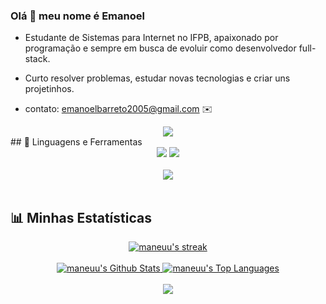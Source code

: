 ### Olá 👋 meu nome é Emanoel

* Estudante de Sistemas para Internet no IFPB, apaixonado por programação e sempre em busca de evoluir como desenvolvedor full-stack.

* Curto resolver problemas, estudar novas tecnologias e criar uns projetinhos.

* contato: emanoelbarreto2005@gmail.com ✉️

<div align="center">
    <img src="https://user-images.githubusercontent.com/73097560/115834477-dbab4500-a447-11eb-908a-139a6edaec5c.gif" />
</div>
## 🚀 Linguagens e Ferramentas

<div align="center">
    <img src="https://skillicons.dev/icons?i=python,html,css,tailwind,javascript,mysql" />
    <img src="https://skillicons.dev/icons?i=git,github,vscode" /><br>
</div>

<br>

<div align="center">
    <img src="https://user-images.githubusercontent.com/73097560/115834477-dbab4500-a447-11eb-908a-139a6edaec5c.gif" />
</div>

<br>

## 📊 Minhas Estatísticas

<div align="center">
    <a href="https://github-readme-streak-stats.herokuapp.com">
        <img alt="maneuu's streak" src="https://github-readme-streak-stats.herokuapp.com/?user=maneuu&theme=black-ice&hide_border=true&stroke=0000&background=060A0CD0" />
    </a>
</div>

<br>

<div align="center">
    <a href="https://github.com/anuraghazra/github-readme-stats">
        <img alt="maneuu's Github Stats" src="https://github-readme-stats.vercel.app/api?username=maneuu&show_icons=true&count_private=true&theme=react&hide_border=true&bg_color=0D1117" />
    </a>
    <a href="https://github.com/anuraghazra/github-readme-stats">
        <img alt="maneuu's Top Languages" src="https://github-readme-stats.vercel.app/api/top-langs/?username=maneuu&langs_count=8&count_private=true&layout=compact&theme=react&hide_border=true&bg_color=0D1117" />
    </a>
</div>

<br>

<div align="center">
    <img src="https://user-images.githubusercontent.com/73097560/115834477-dbab4500-a447-11eb-908a-139a6edaec5c.gif" />
</div>

<br>
